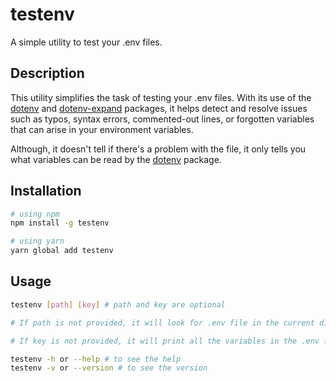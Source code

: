 # testenv

A simple utility to test your .env files.

## Description

This utility simplifies the task of testing your .env files. With its use of the [dotenv](https://www.npmjs.com/package/dotenv) and [dotenv-expand](https://github.com/motdotla/dotenv-expand) packages, it helps detect and resolve issues such as typos, syntax errors, commented-out lines, or forgotten variables that can arise in your environment variables.

Although, it doesn't tell if there's a problem with the file, it only tells you what variables can be read by the [dotenv](https://www.npmjs.com/package/dotenv) package.

## Installation

```bash
# using npm
npm install -g testenv

# using yarn
yarn global add testenv

```

## Usage

```bash
testenv [path] [key] # path and key are optional

# If path is not provided, it will look for .env file in the current directory and its parent directories recursively. path supports glob patterns.

# If key is not provided, it will print all the variables in the .env file in json format.

testenv -h or --help # to see the help
testenv -v or --version # to see the version

```